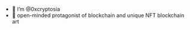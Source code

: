 - 👋 I’m @0xcryptosia
- 👀 open-minded protagonist of blockchain and unique NFT blockchain art 

<!---
0xcryptosia/0xcryptosia is a ✨ special ✨ repository because its `README.md` (this file) appears on your GitHub profile.
You can click the Preview link to take a look at your changes.
--->
